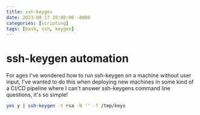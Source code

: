 ```yaml
---
title: ssh-keygen
date: 2023-08-17 18:00:00 -0000
categories: [scripting]
tags: [bash, ssh, keygen]
---
```


# ssh-keygen automation

For ages I've wondered how to run ssh-keygen on a machine without user input, I've wanted to do this when deploying new machines in some kind of a CI/CD pipeline where I can't answer ssh-keygens command line questions, it's so simple!

```bash
yes y | ssh-keygen -t rsa -N '' -f /tmp/keys
```
